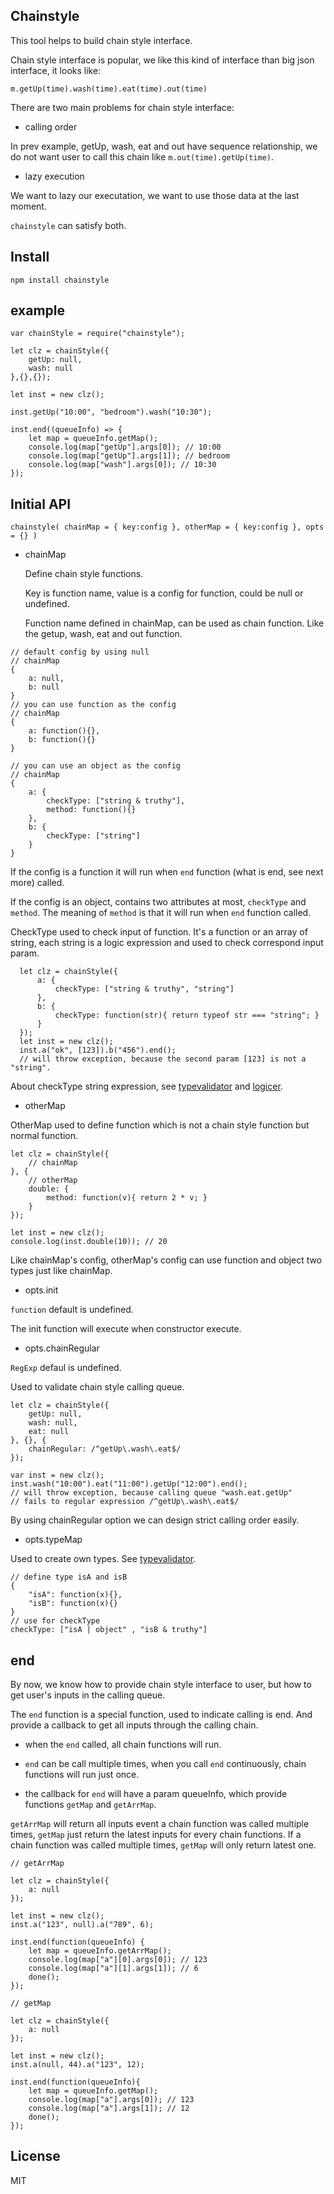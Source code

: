 ## Chainstyle

This tool helps to build chain style interface.

Chain style interface is popular, we like this kind of interface than big json interface, it looks like:

```
m.getUp(time).wash(time).eat(time).out(time)
```

There are two main problems for chain style interface:

- calling order

In prev example, getUp, wash, eat and out have sequence relationship, we do not want user to call this chain like `m.out(time).getUp(time)`.

- lazy execution

We want to lazy our executation, we want to use those data at the last moment.

`chainstyle` can satisfy both.

## Install

`npm install chainstyle`

## example

```
var chainStyle = require("chainstyle");

let clz = chainStyle({
    getUp: null,
    wash: null
},{},{});

let inst = new clz();

inst.getUp("10:00", "bedroom").wash("10:30");

inst.end((queueInfo) => {
    let map = queueInfo.getMap();
    console.log(map["getUp"].args[0]); // 10:00
    console.log(map["getUp"].args[1]); // bedroom
    console.log(map["wash"].args[0]); // 10:30
});
```


## Initial API

`chainstyle( chainMap = { key:config }, otherMap = { key:config }, opts = {} )`

- chainMap
  
  Define chain style functions.

  Key is function name, value is a config for function, could be null or undefined.

  Function name defined in chainMap, can be used as chain function. Like the getup, wash, eat and out function.

```
// default config by using null
// chainMap
{
    a: null,
    b: null
}
// you can use function as the config
// chainMap
{
    a: function(){},
    b: function(){}
}

// you can use an object as the config
// chainMap
{
    a: {
        checkType: ["string & truthy"],
        method: function(){}
    },
    b: {
        checkType: ["string"]
    }
}
```

  If the config is a function it will run when `end` function (what is end, see next more) called.

  If the config is an object, contains two attributes at most, `checkType` and `method`. The meaning of `method` is that it will run when `end` function called.

  CheckType used to check input of function. It's a function or an array of string, each string is a logic expression and used to check correspond input param.

  ```
    let clz = chainStyle({
        a: {
            checkType: ["string & truthy", "string"]
        },
        b: {
            checkType: function(str){ return typeof str === "string"; }
        }
    });
    let inst = new clz();
    inst.a("ok", [123]).b("456").end(); 
    // will throw exception, because the second param [123] is not a "string".
  ```

About checkType string expression, see [typevalidator](https://github.com/LoveKino/typevalidator) and [logicer](https://github.com/LoveKino/logicer).

- otherMap

OtherMap used to define function which is not a chain style function but normal function.

```
let clz = chainStyle({
    // chainMap
}, {
    // otherMap
    double: {
        method: function(v){ return 2 * v; }
    }
});

let inst = new clz();
console.log(inst.double(10)); // 20
```

Like chainMap's config, otherMap's config can use function and object two types just like chainMap.

- opts.init

`function` default is undefined.

The init function will execute when constructor execute.

- opts.chainRegular

`RegExp` defaul is undefined.

Used to validate chain style calling queue.

```
let clz = chainStyle({
    getUp: null,
    wash: null,
    eat: null
}, {}, {
    chainRegular: /^getUp\.wash\.eat$/
});

var inst = new clz();
inst.wash("10:00").eat("11:00").getUp("12:00").end();
// will throw exception, because calling queue "wash.eat.getUp" 
// fails to regular expression /^getUp\.wash\.eat$/
```

By using chainRegular option we can design strict calling order easily.

- opts.typeMap

Used to create own types. See [typevalidator](https://github.com/LoveKino/typevalidator).

```
// define type isA and isB
{
    "isA": function(x){},
    "isB": function(x){}
}
// use for checkType
checkType: ["isA | object" , "isB & truthy"]
```

## end

By now, we know how to provide chain style interface to user, but how to get user's inputs in the calling queue.

The `end` function is a special function, used to indicate calling is end. And provide a callback to get all inputs through the calling chain.

- when the `end` called, all chain functions will run.
- `end` can be call multiple times, when you call `end` continuously, chain functions will run just once.

- the callback for `end` will have a param queueInfo, which provide functions `getMap` and `getArrMap`.

`getArrMap` will return all inputs event a chain function was called multiple times, `getMap` just return the latest inputs for every chain functions. If a chain function was called multiple times, `getMap` will only return latest one.

```
// getArrMap

let clz = chainStyle({
    a: null
});

let inst = new clz();
inst.a("123", null).a("789", 6);

inst.end(function(queueInfo) {
    let map = queueInfo.getArrMap();
    console.log(map["a"][0].args[0]); // 123
    console.log(map["a"][1].args[1]); // 6
    done();
});
```

```
// getMap

let clz = chainStyle({
    a: null
});

let inst = new clz();
inst.a(null, 44).a("123", 12);

inst.end(function(queueInfo){
    let map = queueInfo.getMap();
    console.log(map["a"].args[0]); // 123
    console.log(map["a"].args[1]); // 12
    done();
});
```


## License

MIT
